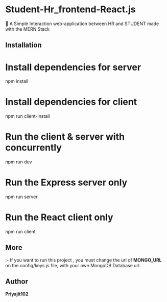 # Student-Hr_frontend-React.js

💸 A Simple Interaction web-application between HR and STUDENT made with the MERN Stack

## Installation

# Install dependencies for server
npm install

# Install dependencies for client
npm run client-install

# Run the client & server with concurrently
npm run dev

# Run the Express server only
npm run server

# Run the React client only
npm run client



## More

:- If you want to run this project , you must change the url  of **MONGO_URL** on the config/keys.js file, with your own 
  MongoDB Database url.

## Author

**Priyajit102**


